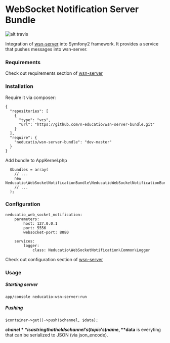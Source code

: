 WebSocket Notification Server Bundle
==========
![alt travis](https://travis-ci.org/n-educatio/wsn-server-bundle.svg?branch=master)

Integration of [wsn-server](https://github.com/n-educatio/wsn-server) into Symfony2 framework. It provides a service that pushes messages into  wsn-server.

### Requirements
Check out requirements section of [wsn-server](https://github.com/n-educatio/wsn-server)


### Installation

Require it via composer:
```
{
  "repositories": [
    {
      "type": "vcs",
      "url": "https://github.com/n-educatio/wsn-server-bundle.git"
    }
  ],
  "require": {
    "neducatio/wsn-server-bundle": "dev-master"
  }
}
```

Add bundle to AppKernel.php
```
  $bundles = array(
    // ...
    new Neducatio\WebSocketNotificationBundle\NeducatioWebSocketNotificationBundle(),
    // ...
  );
```

### Configuration
```
neducatio_web_socket_notification:
    parameters:
        host: 127.0.0.1
        port: 5556
        websocket-port: 8080

    services:
        logger:
            class: Neducatio\WebSocketNotification\Common\Logger
```

Check out configuration section of [wsn-server](https://github.com/n-educatio/wsn-server) 


### Usage

##### Starting server
```
app/console neducatio:wsn-server:run
```

##### Pushing
```
$container->get()->push($channel, $data);
```
**$chanel** is a string that holds channel's (topic's) name, **$data** is everyting that can be serialized to JSON (via json_encode).
